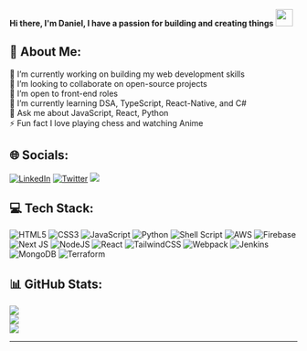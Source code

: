 **Hi there, I'm Daniel, I have a passion for building and creating things** <img src="https://raw.githubusercontent.com/MartinHeinz/MartinHeinz/master/wave.gif" width="30px">

## 💫 About Me:
🔭 I’m currently working on building my web development skills <br>👯 I’m looking to collaborate on open-source projects<br>🤝 I’m open to front-end roles<br>🌱 I’m currently learning DSA, TypeScript, React-Native, and C#<br>💬 Ask me about JavaScript, React, Python<br>⚡ Fun fact I love playing chess and watching Anime


## 🌐 Socials:
[![LinkedIn](https://img.shields.io/badge/LinkedIn-%230077B5.svg?logo=linkedin&logoColor=white)](https://linkedin.com/in/danielukoha101) [![Twitter](https://img.shields.io/badge/Twitter-%231DA1F2.svg?logo=Twitter&logoColor=white)](https://twitter.com/i_amsuperfly) 
[![](https://visitcount.itsvg.in/api?id=Superfly101&icon=0&color=1)](https://visitcount.itsvg.in)

## 💻 Tech Stack:
![HTML5](https://img.shields.io/badge/html5-%23E34F26.svg?style=for-the-badge&logo=html5&logoColor=white) ![CSS3](https://img.shields.io/badge/css3-%231572B6.svg?style=for-the-badge&logo=css3&logoColor=white) ![JavaScript](https://img.shields.io/badge/javascript-%23323330.svg?style=for-the-badge&logo=javascript&logoColor=%23F7DF1E) ![Python](https://img.shields.io/badge/python-3670A0?style=for-the-badge&logo=python&logoColor=ffdd54) ![Shell Script](https://img.shields.io/badge/shell_script-%23121011.svg?style=for-the-badge&logo=gnu-bash&logoColor=white) ![AWS](https://img.shields.io/badge/AWS-%23FF9900.svg?style=for-the-badge&logo=amazon-aws&logoColor=white) ![Firebase](https://img.shields.io/badge/firebase-%23039BE5.svg?style=for-the-badge&logo=firebase) ![Next JS](https://img.shields.io/badge/Next-black?style=for-the-badge&logo=next.js&logoColor=white) ![NodeJS](https://img.shields.io/badge/node.js-6DA55F?style=for-the-badge&logo=node.js&logoColor=white) ![React](https://img.shields.io/badge/react-%2320232a.svg?style=for-the-badge&logo=react&logoColor=%2361DAFB) ![TailwindCSS](https://img.shields.io/badge/tailwindcss-%2338B2AC.svg?style=for-the-badge&logo=tailwind-css&logoColor=white) ![Webpack](https://img.shields.io/badge/webpack-%238DD6F9.svg?style=for-the-badge&logo=webpack&logoColor=black) ![Jenkins](https://img.shields.io/badge/jenkins-%232C5263.svg?style=for-the-badge&logo=jenkins&logoColor=white) ![MongoDB](https://img.shields.io/badge/MongoDB-%234ea94b.svg?style=for-the-badge&logo=mongodb&logoColor=white) ![Terraform](https://img.shields.io/badge/terraform-%235835CC.svg?style=for-the-badge&logo=terraform&logoColor=white)

## 📊 GitHub Stats:
![](https://github-readme-stats.vercel.app/api?username=Superfly101&theme=gotham&hide_border=false&include_all_commits=false&count_private=false)<br/>
![](https://github-readme-streak-stats.herokuapp.com/?user=Superfly101&theme=gotham&hide_border=false)<br/>
![](https://github-readme-stats.vercel.app/api/top-langs/?username=Superfly101&theme=gotham&hide_border=false&include_all_commits=false&count_private=false&layout=compact)

---
